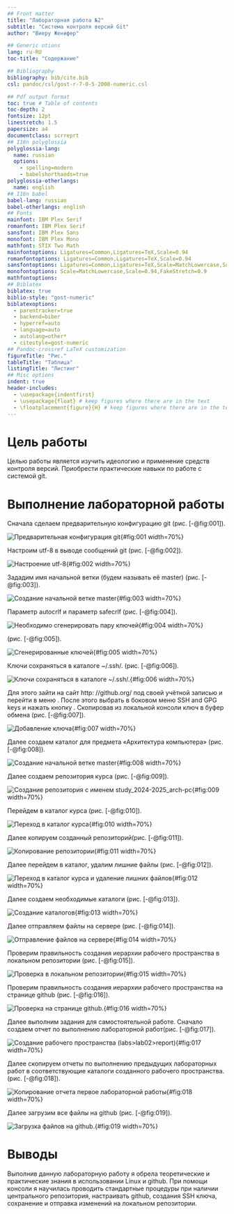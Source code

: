 ```yaml
---
## Front matter
title: "Лабораторная работа №2"
subtitle: "Система контроля версий Git"
author: "Виеру Женифер"

## Generic otions
lang: ru-RU
toc-title: "Содержание"

## Bibliography
bibliography: bib/cite.bib
csl: pandoc/csl/gost-r-7-0-5-2008-numeric.csl

## Pdf output format
toc: true # Table of contents
toc-depth: 2
fontsize: 12pt
linestretch: 1.5
papersize: a4
documentclass: scrreprt
## I18n polyglossia
polyglossia-lang:
  name: russian
  options:
	- spelling=modern
	- babelshorthands=true
polyglossia-otherlangs:
  name: english
## I18n babel
babel-lang: russian
babel-otherlangs: english
## Fonts
mainfont: IBM Plex Serif
romanfont: IBM Plex Serif
sansfont: IBM Plex Sans
monofont: IBM Plex Mono
mathfont: STIX Two Math
mainfontoptions: Ligatures=Common,Ligatures=TeX,Scale=0.94
romanfontoptions: Ligatures=Common,Ligatures=TeX,Scale=0.94
sansfontoptions: Ligatures=Common,Ligatures=TeX,Scale=MatchLowercase,Scale=0.94
monofontoptions: Scale=MatchLowercase,Scale=0.94,FakeStretch=0.9
mathfontoptions:
## Biblatex
biblatex: true
biblio-style: "gost-numeric"
biblatexoptions:
  - parentracker=true
  - backend=biber
  - hyperref=auto
  - language=auto
  - autolang=other*
  - citestyle=gost-numeric
## Pandoc-crossref LaTeX customization
figureTitle: "Рис."
tableTitle: "Таблица"
listingTitle: "Листинг"
## Misc options
indent: true
header-includes:
  - \usepackage{indentfirst}
  - \usepackage{float} # keep figures where there are in the text
  - \floatplacement{figure}{H} # keep figures where there are in the text
---
```


# Цель работы

Целью работы является изучить идеологию и применение средств контроля версий. Приобрести практические навыки по работе с системой git.

# Выполнение лабораторной работы
Сначала сделаем предварительную конфигурацию git  (рис. [-@fig:001]).

![Предварительная конфигурация git](image/11.png){#fig:001 width=70%}

Настроим utf-8 в выводе сообщений git (рис. [-@fig:002]).

![Настроение utf-8](image/22.png){#fig:002 width=70%}

Зададим имя начальной ветки (будем называть её master) (рис. [-@fig:003]).

![Создание начальной ветке master](image/33.png){#fig:003 width=70%}

Параметр autocrlf и параметр safecrlf (рис. [-@fig:004]).

![Необходимо сгенерировать пару ключей](image/44.png){#fig:004 width=70%}

(рис. [-@fig:005]).

![Сгенерированные ключей  ](image/55.png){#fig:005 width=70%}

Ключи сохраняться в каталоге ~/.ssh/. (рис. [-@fig:006]).

![ Ключи сохраняться в каталоге ~/.ssh/.](image/66.png){#fig:006 width=70%}

Для этого зайти на сайт http: //github.org/ под своей учётной записью и перейти в меню . После этого выбрать в боковом меню SSH and GPG keys и нажать кнопку . Скопировав из локальной консоли ключ в буфер обмена (рис. [-@fig:007]).

![Добавление ключа](image/77.png){#fig:007 width=70%}

Далее создаем каталог для предмета «Архитектура компьютера» (рис. [-@fig:008]).

![Создание начальной ветке master](image/88.png){#fig:008 width=70%}

Далее создаем репозитория курса (рис. [-@fig:009]).

![Создание репозитория с именем study_2024-2025_arch-pc](image/99.png){#fig:009 width=70%}

Перейдем в каталог курса (рис. [-@fig:010]).

![Переход в каталог курса](image/101.png){#fig:010 width=70%}

Далее копируем созданный репозиторий(рис. [-@fig:011]).

![Копирование репозитории](image/111.png){#fig:011 width=70%}

Далее перейдем в каталог, удалим лишние файлы  (рис. [-@fig:012]).

![Переход в каталог курса и удаление лишних файлов ](image/121.png){#fig:012 width=70%}

Далее создаем необходимые каталоги (рис. [-@fig:013]).

![ Создание каталогов](image/131.png){#fig:013 width=70%}

Далее отправляем файлы на сервере (рис. [-@fig:014]).

![Отправление файлов на сервере ](image/141.png){#fig:014 width=70%}

Проверим правильность создания иерархии рабочего пространства в локальном репозитории (рис. [-@fig:015]).

![Проверка в локальном репозитории ](image/151.png){#fig:015 width=70%}

Проверим правильность создания иерархии рабочего пространства на странице github (рис. [-@fig:016]).

![Проверка на странице github.](image/161.png){#fig:016 width=70%}

Далее выполним задания для самостоятельной работе. Сначало создаем отчет по выполнению лабораторной работ(рис. [-@fig:017]).

![Создание рабочего пространства (labs>lab02>report)](image/171.png){#fig:017 width=70%}

Далее скопируем отчеты по выполнению предыдущих лабораторных работ в соответствующие каталоги созданного рабочего пространства. (рис. [-@fig:018]).

![Копирование отчета первое лабораторной работы ](image/181.png){#fig:018 width=70%}

Далее загрузим все файлы на github (рис. [-@fig:019]).

![Загрузка файлов на github.](image/191.png){#fig:019 width=70%}

# Выводы
Выполнив данную лабораторную работу я обрела теоретические и практические знания в использовании Linux и github. При помощи консоли я научилась проводить стандартные процедуры при наличии центрального репозитория, настраивать github, создания SSH ключа, сохранение и отправка изменений на локальном репозитории.
